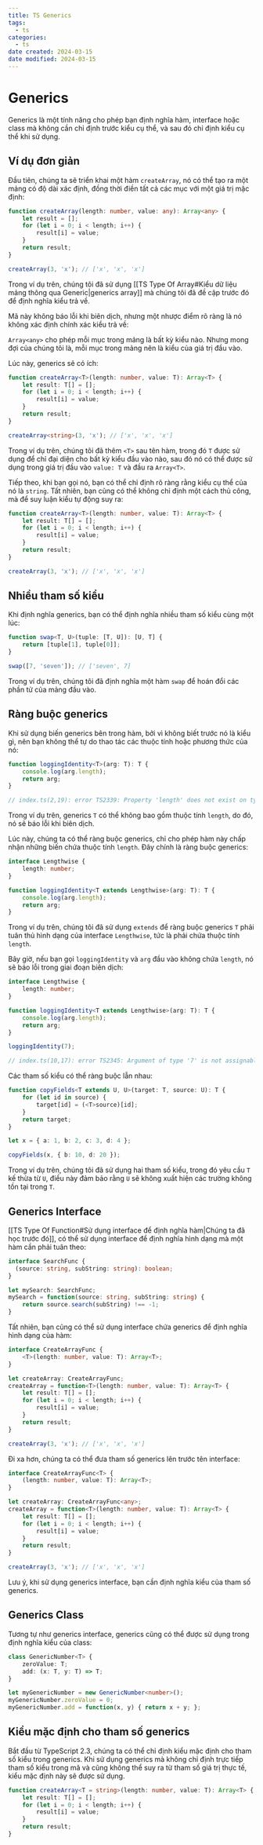 ```yaml
---
title: TS Generics
tags:
  - ts
categories:
  - ts
date created: 2024-03-15
date modified: 2024-03-15
---
```


# Generics

Generics là một tính năng cho phép bạn định nghĩa hàm, interface hoặc class mà không cần chỉ định trước kiểu cụ thể, và sau đó chỉ định kiểu cụ thể khi sử dụng.

## Ví dụ đơn giản

Đầu tiên, chúng ta sẽ triển khai một hàm `createArray`, nó có thể tạo ra một mảng có độ dài xác định, đồng thời điền tất cả các mục với một giá trị mặc định:

```ts
function createArray(length: number, value: any): Array<any> {
    let result = [];
    for (let i = 0; i < length; i++) {
        result[i] = value;
    }
    return result;
}

createArray(3, 'x'); // ['x', 'x', 'x']
```

Trong ví dụ trên, chúng tôi đã sử dụng [[TS Type Of Array#Kiểu dữ liệu mảng thông qua Generic|generics array]] mà chúng tôi đã đề cập trước đó để định nghĩa kiểu trả về.

Mã này không báo lỗi khi biên dịch, nhưng một nhược điểm rõ ràng là nó không xác định chính xác kiểu trả về:

`Array<any>` cho phép mỗi mục trong mảng là bất kỳ kiểu nào. Nhưng mong đợi của chúng tôi là, mỗi mục trong mảng nên là kiểu của giá trị đầu vào.

Lúc này, generics sẽ có ích:

```ts
function createArray<T>(length: number, value: T): Array<T> {
    let result: T[] = [];
    for (let i = 0; i < length; i++) {
        result[i] = value;
    }
    return result;
}

createArray<string>(3, 'x'); // ['x', 'x', 'x']
```

Trong ví dụ trên, chúng tôi đã thêm `<T>` sau tên hàm, trong đó `T` được sử dụng để chỉ đại diện cho bất kỳ kiểu đầu vào nào, sau đó nó có thể được sử dụng trong giá trị đầu vào `value: T` và đầu ra `Array<T>`.

Tiếp theo, khi bạn gọi nó, bạn có thể chỉ định rõ ràng rằng kiểu cụ thể của nó là `string`. Tất nhiên, bạn cũng có thể không chỉ định một cách thủ công, mà để suy luận kiểu tự động suy ra:

```ts
function createArray<T>(length: number, value: T): Array<T> {
    let result: T[] = [];
    for (let i = 0; i < length; i++) {
        result[i] = value;
    }
    return result;
}

createArray(3, 'x'); // ['x', 'x', 'x']
```

## Nhiều tham số kiểu

Khi định nghĩa generics, bạn có thể định nghĩa nhiều tham số kiểu cùng một lúc:

```ts
function swap<T, U>(tuple: [T, U]): [U, T] {
    return [tuple[1], tuple[0]];
}

swap([7, 'seven']); // ['seven', 7]
```

Trong ví dụ trên, chúng tôi đã định nghĩa một hàm `swap` để hoán đổi các phần tử của mảng đầu vào.

## Ràng buộc generics

Khi sử dụng biến generics bên trong hàm, bởi vì không biết trước nó là kiểu gì, nên bạn không thể tự do thao tác các thuộc tính hoặc phương thức của nó:

```ts
function loggingIdentity<T>(arg: T): T {
    console.log(arg.length);
    return arg;
}

// index.ts(2,19): error TS2339: Property 'length' does not exist on type 'T'.
```

Trong ví dụ trên, generics `T` có thể không bao gồm thuộc tính `length`, do đó, nó sẽ báo lỗi khi biên dịch.

Lúc này, chúng ta có thể ràng buộc generics, chỉ cho phép hàm này chấp nhận những biến chứa thuộc tính `length`. Đây chính là ràng buộc generics:

```ts
interface Lengthwise {
    length: number;
}

function loggingIdentity<T extends Lengthwise>(arg: T): T {
    console.log(arg.length);
    return arg;
}
```

Trong ví dụ trên, chúng tôi đã sử dụng `extends` để ràng buộc generics `T` phải tuân thủ hình dạng của interface `Lengthwise`, tức là phải chứa thuộc tính `length`.

Bây giờ, nếu bạn gọi `loggingIdentity` và `arg` đầu vào không chứa `length`, nó sẽ báo lỗi trong giai đoạn biên dịch:

```ts
interface Lengthwise {
    length: number;
}

function loggingIdentity<T extends Lengthwise>(arg: T): T {
    console.log(arg.length);
    return arg;
}

loggingIdentity(7);

// index.ts(10,17): error TS2345: Argument of type '7' is not assignable to parameter of type 'Lengthwise'.
```

Các tham số kiểu có thể ràng buộc lẫn nhau:

```ts
function copyFields<T extends U, U>(target: T, source: U): T {
    for (let id in source) {
        target[id] = (<T>source)[id];
    }
    return target;
}

let x = { a: 1, b: 2, c: 3, d: 4 };

copyFields(x, { b: 10, d: 20 });
```

Trong ví dụ trên, chúng tôi đã sử dụng hai tham số kiểu, trong đó yêu cầu `T` kế thừa từ `U`, điều này đảm bảo rằng `U` sẽ không xuất hiện các trường không tồn tại trong `T`.

## Generics Interface

[[TS Type Of Function#Sử dụng interface để định nghĩa hàm|Chúng ta đã học trước đó]], có thể sử dụng interface để định nghĩa hình dạng mà một hàm cần phải tuân theo:

```ts
interface SearchFunc {
  (source: string, subString: string): boolean;
}

let mySearch: SearchFunc;
mySearch = function(source: string, subString: string) {
    return source.search(subString) !== -1;
}
```

Tất nhiên, bạn cũng có thể sử dụng interface chứa generics để định nghĩa hình dạng của hàm:

```ts
interface CreateArrayFunc {
    <T>(length: number, value: T): Array<T>;
}

let createArray: CreateArrayFunc;
createArray = function<T>(length: number, value: T): Array<T> {
    let result: T[] = [];
    for (let i = 0; i < length; i++) {
        result[i] = value;
    }
    return result;
}

createArray(3, 'x'); // ['x', 'x', 'x']
```

Đi xa hơn, chúng ta có thể đưa tham số generics lên trước tên interface:

```ts
interface CreateArrayFunc<T> {
    (length: number, value: T): Array<T>;
}

let createArray: CreateArrayFunc<any>;
createArray = function<T>(length: number, value: T): Array<T> {
    let result: T[] = [];
    for (let i = 0; i < length; i++) {
        result[i] = value;
    }
    return result;
}

createArray(3, 'x'); // ['x', 'x', 'x']
```

Lưu ý, khi sử dụng generics interface, bạn cần định nghĩa kiểu của tham số generics.

## Generics Class

Tương tự như generics interface, generics cũng có thể được sử dụng trong định nghĩa kiểu của class:

```ts
class GenericNumber<T> {
    zeroValue: T;
    add: (x: T, y: T) => T;
}

let myGenericNumber = new GenericNumber<number>();
myGenericNumber.zeroValue = 0;
myGenericNumber.add = function(x, y) { return x + y; };
```

## Kiểu mặc định cho tham số generics

Bắt đầu từ TypeScript 2.3, chúng ta có thể chỉ định kiểu mặc định cho tham số kiểu trong generics. Khi sử dụng generics mà không chỉ định trực tiếp tham số kiểu trong mã và cũng không thể suy ra từ tham số giá trị thực tế, kiểu mặc định này sẽ được sử dụng.

```ts
function createArray<T = string>(length: number, value: T): Array<T> {
    let result: T[] = [];
    for (let i = 0; i < length; i++) {
        result[i] = value;
    }
    return result;
}
```

